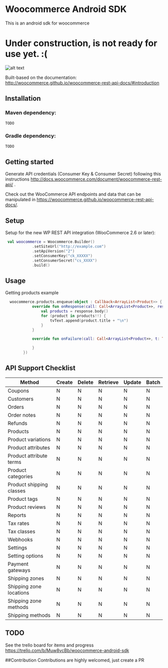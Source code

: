 # Woocommerce Android SDK

This is an android sdk for woocommerce 

# Under construction, is not ready for use yet. :(

![alt text](https://github.com/gilokimu/woocommerce-android-sdk/raw/master/screens/screenshot-1549248597583.jpg "Woocommerce Android app")

Built-based on the documentation: http://woocommerce.github.io/woocommerce-rest-api-docs/#introduction

## Installation

### Maven dependency:
```xml
TODO
```

### Gradle dependency:
```xml
TODO
```

## Getting started

Generate API credentials (Consumer Key & Consumer Secret) following this instructions <http://docs.woocommerce.com/document/woocommerce-rest-api/>
.

Check out the WooCommerce API endpoints and data that can be manipulated in <https://woocommerce.github.io/woocommerce-rest-api-docs/>.

## Setup

Setup for the new WP REST API integration (WooCommerce 2.6 or later):

```kotlin
 val woocommerce = Woocommerce.Builder()
            .setSiteUrl("http://example.com")
            .setApiVersion("2")
            .setConsumerKey("ck_XXXXX")
            .setConsumerSecret("cs_XXXX")
            .build()
```

## Usage
Getting products example

```kotlin
  woocommerce.products.enqueue(object : Callback<ArrayList<Product>> {
            override fun onResponse(call: Call<ArrayList<Product>>, response: Response<ArrayList<Product>>) {
                val products = response.body()
                for (product in products!!) {
                    tvText.append(product.title + "\n")
                }
            }

            override fun onFailure(call: Call<ArrayList<Product>>, t: Throwable) {

            }
        })
```

## API Support Checklist

Method | Create | Delete | Retrieve  | Update | Batch
--------------------- | ------------- | ------------- | ------------- | ------------- | -------------   
Coupons | N | N | N | N | N 
Customers | N | N | N | N | N
Orders | N | N | N | N | N
Order notes | N | N | N | N | N
Refunds | N | N | N | N | N
Products | N | N | N | N | N
Product variations | N | N | N | N | N
Product attributes | N | N | N | N | N
Product attribute terms | N | N | N | N | N
Product categories | N | N | N | N | N
Product shipping classes | N | N | N | N | N
Product tags | N | N | N | N | N
Product reviews | N | N | N | N | N
Reports | N | N | N | N | N
Tax rates | N | N | N | N | N
Tax classes | N | N | N | N | N
Webhooks | N | N | N | N | N
Settings | N | N | N | N | N
Setting options | N | N | N | N | N
Payment gateways | N | N | N | N | N
Shipping zones | N | N | N | N | N
Shipping zone locations | N | N | N | N | N
Shipping zone methods | N | N | N | N | N
Shipping methods | N | N | N | N | N


## TODO
See the trello board for items and progress https://trello.com/b/Muw8vcBb/woocommerce-android-sdk

##Contribution
Contributions are highly welcomed, just create a PR



